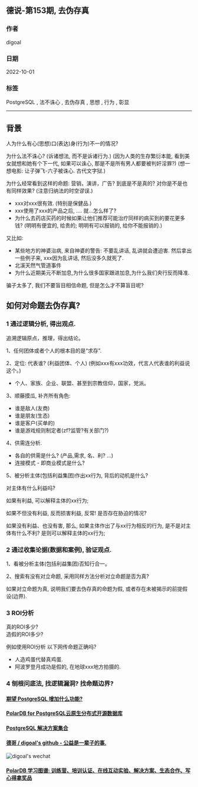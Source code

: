 ## 德说-第153期, 去伪存真    
                    
### 作者                    
digoal                    
                    
### 日期                    
2022-10-01                   
                    
### 标签                    
PostgreSQL , 法不诛心 , 去伪存真 , 思想 , 行为 , 彰显             
                    
----                    
                    
## 背景       
人为什么有心(思想)口(表达)身(行为)不一的情况?   
      
为什么法不诛心? (诉诸想法, 而不是诉诸行为.) (因为人类的生存繁衍本能, 看到美女就想和她有个下一代, 如果可以诛心, 那是不是所有男人都要被判奸淫罪?) (想一想电影: 让子弹飞-六子被诛心. 古代文字狱.)   
  
为什么经常看到这样的命题: 营销，演讲，广告? 到底是不是真的?  对你是不是也有同样效果? (注意归纳法的时空谬误.)     
- xxx对xxx很有效. (特别是保健品.)   
- xxx使用了xxx的产品之后, .... 就...怎么样了?    
- 为什么去药店买药的时候如果让他们推荐可能治疗同样的病买到的要花更多钱? (明明有便宜的, 给贵的; 明明有可以报销的, 给你不能报销的.)   
  
又比如:   
- 某些地方的神婆治病, 来自神婆的警告: 不要乱讲话, 乱讲就会遭迫害. 然后拿出一些例子来, xxx因为乱讲话, 然后没多久就死了.    
- 北溪天然气管道事件
- 为什么近期美元不断加息,为什么很多国家跟进加息,为什么我们央行反而降准.
  
骗子太多了, 我们不要盲目相信命题, 但是怎么才不算盲目呢?    
  
## 如何对命题去伪存真?    
### 1 通过逻辑分析, 得出观点.   
追溯逻辑原点，推理，得出结论。   
  
1、任何团体或者个人的根本目的是“求存”.   
  
2、定位: 代表谁? (利益团体、个人)      (例如xxx有xxx功效，代言人代表谁的利益说这个。)  
- 个人、家族、企业、联盟、甚至到宗教信仰，国家，党派。  
  
3、顺藤摸瓜, 补齐所有角色:  
- 谁是敌人(友商)  
- 谁是朋友(生态)  
- 谁是客户(买单的)  
- 谁是游戏规则制定者(zf?监管?有关部门?)  
  
4、供需连分析.     
- 各自的供需是什么?  (产品,需求, 名、利? ...)  
- 连接模式 - 即商业模式是什么?    
  
5、被分析主体(包括利益集团)作出xx行为, 背后的动机是什么?  
  
对主体有什么利益吗?    
  
如果有利益, 可以解释主体的xx行为;   
  
如果不但没有利益, 反而损害利益, 反常! 是否存在胁迫的情况?   
  
如果没有利益、也没有害, 那么, 如果主体作出了与xx行为相反的行为, 是不是对主体有什么不利? 是则可以解释主体的xx行为;   
  
### 2 通过收集论据(数据和案例), 验证观点.    
1、看被分析主体(包括利益集团)否知行合一。  
  
2、搜索有没有对立命题, 采用同样方法分析对立命题是否为真?   
  
如果对立命题为真, 说明我们要去伪存真的命题为假, 或者存在未被揭示的前提假设(边界).    
  
### 3 ROI分析  
真的ROI多少?   
造假的ROI多少?   
  
例如使用ROI分析 以下网传命题正确吗?     
- 人造鸡蛋代替真鸡蛋.   
- 阿波罗登月成功是假的, 在地球xxx地方拍摄的.   
  
  
### 4 刨根问底法, 找逻辑漏洞? 找命题边界?     
  
  
#### [期望 PostgreSQL 增加什么功能?](https://github.com/digoal/blog/issues/76 "269ac3d1c492e938c0191101c7238216")
  
  
#### [PolarDB for PostgreSQL云原生分布式开源数据库](https://github.com/ApsaraDB/PolarDB-for-PostgreSQL "57258f76c37864c6e6d23383d05714ea")
  
  
#### [PostgreSQL 解决方案集合](https://yq.aliyun.com/topic/118 "40cff096e9ed7122c512b35d8561d9c8")
  
  
#### [德哥 / digoal's github - 公益是一辈子的事.](https://github.com/digoal/blog/blob/master/README.md "22709685feb7cab07d30f30387f0a9ae")
  
  
![digoal's wechat](../pic/digoal_weixin.jpg "f7ad92eeba24523fd47a6e1a0e691b59")
  
  
#### [PolarDB 学习图谱: 训练营、培训认证、在线互动实验、解决方案、生态合作、写心得拿奖品](https://www.aliyun.com/database/openpolardb/activity "8642f60e04ed0c814bf9cb9677976bd4")
  
